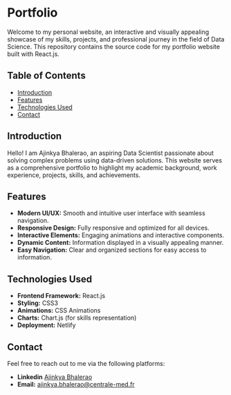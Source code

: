 # Portfolio

Welcome to my personal website, an interactive and visually appealing showcase of my skills, projects, and professional journey in the field of Data Science. This repository contains the source code for my portfolio website built with React.js.

## Table of Contents

- [Introduction](#introduction)
- [Features](#features)
- [Technologies Used](#technologies-used)
- [Contact](#contact)

## Introduction

Hello! I am Ajinkya Bhalerao, an aspiring Data Scientist passionate about solving complex problems using data-driven solutions. This website serves as a comprehensive portfolio to highlight my academic background, work experience, projects, skills, and achievements.

## Features

- **Modern UI/UX:** Smooth and intuitive user interface with seamless navigation.
- **Responsive Design:** Fully responsive and optimized for all devices.
- **Interactive Elements:** Engaging animations and interactive components.
- **Dynamic Content:** Information displayed in a visually appealing manner.
- **Easy Navigation:** Clear and organized sections for easy access to information.

## Technologies Used

- **Frontend Framework:** React.js
- **Styling:** CSS3
- **Animations:** CSS Animations
- **Charts:** Chart.js (for skills representation)
- **Deployment:** Netlify

## Contact

Feel free to reach out to me via the following platforms:

- **Linkedin** [Ajinkya Bhalerao](https://www.linkedin.com/in/ajinkya-bhalerao-71224b141/)
- **Email:** [ajinkya.bhalerao@centrale-med.fr](mailto:ajinkya.bhalerao@centrale-med.fr)
